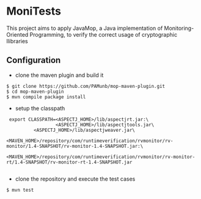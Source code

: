 # MoniTests

This project aims to apply JavaMop, a Java implementation of Monitoring-Oriented Programming, to verify the correct usage of cryptographic llibraries

## Configuration

   * clone the maven plugin and build it

```{shell}
$ git clone https://github.com/PAMunb/mop-maven-plugin.git
$ cd mop-maven-plugin
$ mvn compile package install
```

   * setup the classpath

```{shell}
 export CLASSPATH=<ASPECTJ_HOME>/lib/aspectjrt.jar:\
                  <ASPECTJ_HOME>/lib/aspectjtools.jar\
		  <ASPECTJ_HOME>/lib/aspectjweaver.jar\
                  <MAVEN_HOME>/repository/com/runtimeverification/rvmonitor/rv-monitor/1.4-SNAPSHOT/rv-monitor-1.4-SNAPSHOT.jar:\
		  <MAVEN_HOME>/repository/com/runtimeverification/rvmonitor/rv-monitor-rt/1.4-SNAPSHOT/rv-monitor-rt-1.4-SNAPSHOT.jar
		  
````

   * clone the repository and execute the test cases

```{shell}
$ mvn test
```